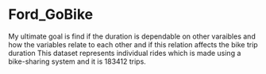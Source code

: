 # Ford_GoBike
My ultimate goal is find if the duration is dependable on other varaibles and how the variables relate to each other and 
if this relation affects the bike trip duration
This dataset represents individual rides which is made using a bike-sharing system and it is 183412 trips.
